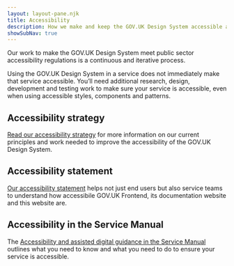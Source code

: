 ```yaml
---
layout: layout-pane.njk
title: Accessibility
description: How we make and keep the GOV.UK Design System accessible and what service teams can do to do the same.
showSubNav: true
---
```


Our work to make the GOV.UK Design System meet public sector accessibility regulations is a continuous and iterative process.

Using the GOV.UK Design System in a service does not immediately make that service accessible. You’ll need additional research, design, development and testing work to make sure your service is accessible, even when using accessible styles, components and patterns.

## Accessibility strategy

[Read our accessibility strategy](/accessibility/accessibility-strategy/) for more information on our current principles and work needed to improve the accessibility of the GOV.UK Design System.

## Accessibility statement

[Our accessibility statement](/accessibility-statement/) helps not just end users but also service teams to understand how accessibile GOV.UK Frontend, its documentation website and this website are.

## Accessibility in the Service Manual

The [Accessibility and assisted digital guidance in the Service Manual](https://www.gov.uk/service-manual/helping-people-to-use-your-service) outlines what you need to know and what you need to do to ensure your service is accessible.
